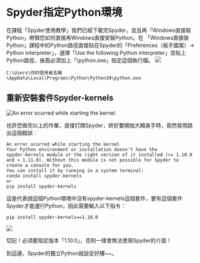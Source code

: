 # Spyder指定Python環境
在課程「Spyder使用教學」我們已經下載完Spyder，並且再「Windows直接裝Python」帶領您如何直接再Windows直接安裝Python。在 「Windows直接裝Python」課程中的Python路徑直接貼在Spyder的「Preferences（板手圖案）-> Python interpreter」，選擇「Use the following Python interpreter」並貼上Python路徑，後面必須加上「\python.exe」指定這個執行檔。
![](https://i.imgur.com/B0AkFtz.png)
```
C:\Users\你的使用者名稱\AppData\Local\Programs\Python\Python39\python.exe
```

## 重新安裝套件Spyder-kernels
![An error ocurred while starting the kernel](https://i.imgur.com/O18jHLi.png)

也許您做完以上的作業，直接打開Spyder，終於要開始大顯身手時，竟然發現跳出這個錯誤：

```
An error ocurred while starting the kernel
Your Python environment or installation doesn't have the spyder‑kernels module or the right version of it installed (>= 1.10.0 and < 1.11.0). Without this module is not possible for Spyder to create a console for you.
You can install it by running in a system terminal:
conda install spyder‑kernels
or
pip install spyder‑kernels
```

這是代表說這個Python環境中沒有spyder-kernels這個套件，要有這個套件Spyder才能運行Python，因此需要輸入以下指令：

```
pip install spyder-kernels==1.10.0
```

![](https://media.giphy.com/media/HHOedzzruPb3MMmtYx/giphy.gif)

切記！必須要指定版本「1.10.0」，否則一樣會無法使用Spyder的介面！

到這邊，Spyder的獨立Python就設定好瞜~~。